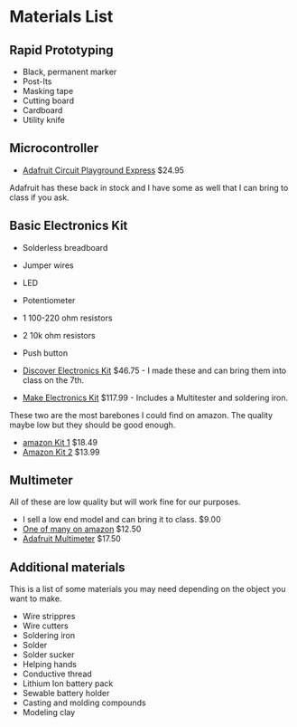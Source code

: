 # Materials List

## Rapid Prototyping

- Black, permanent marker
- Post-Its
- Masking tape
- Cutting board
- Cardboard
- Utility knife

## Microcontroller
- [Adafruit Circuit Playground Express](https://learn.adafruit.com/adafruit-circuit-playground-express/overview) $24.95

Adafruit has these back in stock and I have some as well that I can bring to class if you ask.

## Basic Electronics Kit

- Solderless breadboard
- Jumper wires
- LED
- Potentiometer
- 1 100-220 ohm resistors
- 2 10k ohm resistors
- Push button

- [Discover Electronics Kit](http://sparklelabs.com/index_store.php) $46.75 - I made these and can bring them into class on the 7th.
- [Make Electronics Kit](https://www.amazon.com/Make-Electronics-Intermediate-Component-Experiments/dp/B09HL84X33/) $117.99 - Includes a Multitester and soldering iron.

These two are the most barebones I could find on amazon. The quality maybe low but they should be good enough.
- [amazon Kit 1](https://smile.amazon.com/REXQualis-Electronics-tie-Points-Breadboard-Potentiometer/dp/B073ZC68QG/) $18.49
- [Amazon Kit 2](https://smile.amazon.com/EL-CK-002-Electronic-Breadboard-Capacitor-Potentiometer/dp/B01ERP6WL4/) $13.99

## Multimeter
All of these are low quality but will work fine for our purposes.
- I sell a low end model and can bring it to class. $9.00
- [One of many on amazon](https://smile.amazon.com/AstroAI-Digital-Multimeter-Voltage-Tester/dp/B01ISAMUA6/) $12.50
- [Adafruit Multimeter](https://www.adafruit.com/product/2034) $17.50

## Additional materials
This is a list of some materials you may need depending on the object you want to make.

- Wire strippres
- Wire cutters
- Soldering iron
- Solder
- Solder sucker
- Helping hands
- Conductive thread
- Lithium Ion battery pack
- Sewable battery holder
- Casting and molding compounds
- Modeling clay
